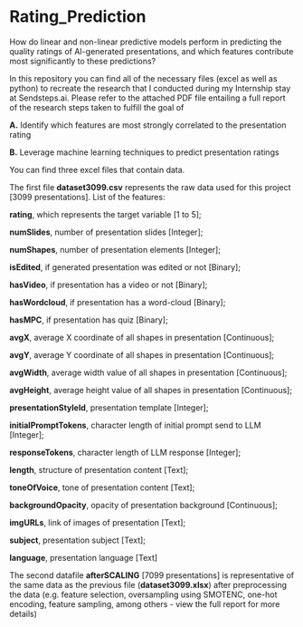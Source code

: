 # Rating_Prediction
How do linear and non-linear predictive models perform in predicting the quality ratings of AI-generated presentations, and which features contribute most significantly to these predictions?

In this repository you can find all of the necessary files (excel as well as python) to recreate the research that I conducted during my Internship stay at Sendsteps.ai. 
Please refer to the attached PDF file entailing a full report of the research steps taken to fulfill the goal of

  **A.** Identify which features are most strongly correlated to the presentation rating
  
  **B.** Leverage machine learning techniques to predict presentation ratings

You can find three excel files that contain data.

The first file **dataset3099.csv** represents the raw data used for this project [3099 presentations]. 
List of the features:


  **rating**, which represents the target variable [1 to 5];
	
  **numSlides**, number of presentation slides [Integer];
 
  **numShapes**, number of presentation elements [Integer];
	
  **isEdited**, if generated presentation was edited or not [Binary];
	
  **hasVideo**, if presentation has a video or not [Binary];
	
  **hasWordcloud**, if presentation has a word-cloud [Binary];
	
  **hasMPC**, if presentation has quiz [Binary];
	
  **avgX**, average X coordinate of all shapes in presentation [Continuous];
	
  **avgY**, average Y coordinate of all shapes in presentation [Continuous];
	
  **avgWidth**, average width value of all shapes in presentation [Continuous];
	
  **avgHeight**, average height value of all shapes in presentation [Continuous];
  
  **presentationStyleId**, presentation template [Integer];
  
  **initialPromptTokens**, character length of initial prompt send to LLM [Integer];
  
  **responseTokens**, character length of LLM response [Integer];
  
  **length**, structure of presentation content [Text];
  
  **toneOfVoice**, tone of presentation content [Text];
  
  **backgroundOpacity**, opacity of presentation background [Continuous];
  
  **imgURLs**, link of images of presentation [Text];
  
  **subject**, presentation subject [Text];
  
  **language**, presentation language [Text]

  

The second datafile **afterSCALING** [7099 presentations] is representative of the same data as the previous file (**dataset3099.xlsx**) after preprocessing the data (e.g. feature selection, oversampling using SMOTENC, one-hot encoding, feature sampling, among others - view the full report for more details)
